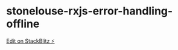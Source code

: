 # stonelouse-rxjs-error-handling-offline

[Edit on StackBlitz ⚡️](https://stackblitz.com/edit/stonelouse-rxjs-error-handling-offline)